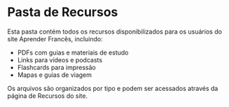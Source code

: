# Pasta de Recursos

Esta pasta contém todos os recursos disponibilizados para os usuários do site Aprender Francês, incluindo:

- PDFs com guias e materiais de estudo
- Links para vídeos e podcasts
- Flashcards para impressão
- Mapas e guias de viagem

Os arquivos são organizados por tipo e podem ser acessados através da página de Recursos do site.